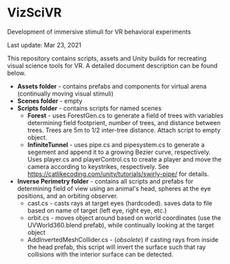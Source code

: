 # VizSciVR
Development of immersive stimuli for VR behavioral experiments

Last update: Mar 23, 2021

This repository contains scripts, assets and Unity builds for recreating visual science tools for VR. 
A detailed document description can be found below.

- **Assets folder** - contains prefabs and components for virtual arena (continually moving visual stimuli)
- **Scenes folder** - empty
- **Scripts folder** - contains scripts for named scenes
  - **Forest** - uses ForestGen.cs to generate a field of trees with variables determining field footprient, number of trees, and distance between trees. Trees are 5m to 1/2 inter-tree distance. Attach script to empty object.
  - **InfiniteTunnel** - uses pipe.cs and pipesystem.cs to generate a segement and append it to a growing Bezier curve, respectively. Uses player.cs and playerControl.cs to create a player and move the camera according to keystrikes, respectively. See https://catlikecoding.com/unity/tutorials/swirly-pipe/ for details.
- **Inverse Perimetry folder** - contains all scripts and prefabs for determining field of view using an animal's head, spheres at the eye positions, and an orbiting observer. 
  - cast.cs - casts rays at target eyes (hardcoded). saves data to file based on name of target (left eye, right eye, etc.)
  - orbit.cs - moves object around based on world coordinates (use the UVWorld360.blend prefab), while continually looking at the target object
  - AddInvertedMeshCollider.cs - (*obsolete*) if casting rays from inside the head prefab, this script will invert the surface such that ray collisions with the interior surface can be detected.
